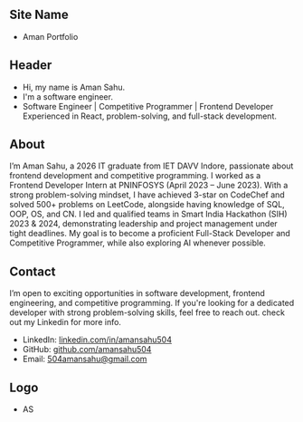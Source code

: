 ## Site Name
- Aman Portfolio

## Header
- Hi, my name is Aman Sahu. 
- I'm a software engineer.
- Software Engineer | Competitive Programmer | Frontend Developer Experienced in React, problem-solving, and full-stack development.

## About
I’m Aman Sahu, a 2026 IT graduate from IET DAVV Indore, passionate about frontend development and competitive programming. I worked as a Frontend Developer Intern at PNINFOSYS (April 2023 – June 2023). With a strong problem-solving mindset, I have achieved 3-star on CodeChef and solved 500+ problems on LeetCode, alongside having knowledge of SQL, OOP, OS, and CN. I led and qualified teams in Smart India Hackathon (SIH) 2023 & 2024, demonstrating leadership and project management under tight deadlines. My goal is to become a proficient Full-Stack Developer and Competitive Programmer, while also exploring AI whenever possible.
## Contact
I’m open to exciting opportunities in software development, frontend engineering, and competitive programming. If you're looking for a dedicated developer with strong problem-solving skills, feel free to reach out. check out my Linkedin for more info.
- LinkedIn: [linkedin.com/in/amansahu504](https://www.linkedin.com/in/amansahu504)
- GitHub:  [github.com/amansahu504](https://github.com/amansahu504)  
- Email: 504amansahu@gmail.com

## Logo
- AS